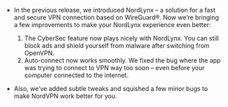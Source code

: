 * In the previous release, we introduced NordLynx – a solution for a fast and secure VPN connection based on WireGuard®. Now we’re bringing a few improvements to make your NordLynx experience even better:

    1. The CyberSec feature now plays nicely with NordLynx. You can still block ads and shield yourself from malware after switching from OpenVPN.
    2. Auto-connect now works smoothly. We fixed the bug where the app was trying to connect to VPN way too soon – even before your computer connected to the internet.

* Also, we’ve added subtle tweaks and squished a few minor bugs to make NordVPN work better for you.
